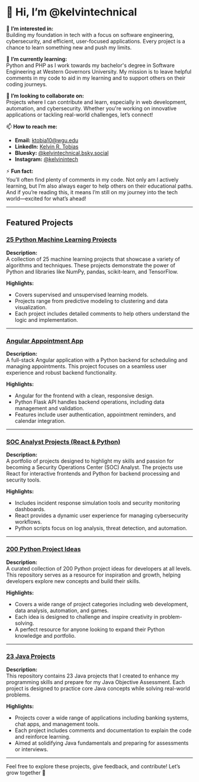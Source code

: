 # 👋 Hi, I’m @kelvintechnical  

👀 **I’m interested in:**  
Building my foundation in tech with a focus on software engineering, cybersecurity, and efficient, user-focused applications. Every project is a chance to learn something new and push my limits.

🌱 **I’m currently learning:**  
Python and PHP as I work towards my bachelor's degree in Software Engineering at Western Governors University. My mission is to leave helpful comments in my code to aid in my learning and to support others on their coding journeys.

🤝 **I’m looking to collaborate on:**  
Projects where I can contribute and learn, especially in web development, automation, and cybersecurity. Whether you're working on innovative applications or tackling real-world challenges, let’s connect!

📫 **How to reach me:**  
- **Email:** [ktobia10@wgu.edu](mailto:ktobia10@wgu.edu)  
- **LinkedIn:** [Kelvin R. Tobias](https://www.linkedin.com/in/kelvin-r-tobias-211949219/)  
- **Bluesky:** [@kelvintechnical.bsky.social](https://bsky.app/profile/kelvintechnical.bsky.social)  
- **Instagram:** [@kelvinintech](https://www.instagram.com/kelvinintech/)  

⚡ **Fun fact:**  
You’ll often find plenty of comments in my code. Not only am I actively learning, but I’m also always eager to help others on their educational paths. And if you’re reading this, it means I’m still on my journey into the tech world—excited for what’s ahead!

---

## Featured Projects  

### [25 Python Machine Learning Projects](https://github.com/kelvintechnical/25-Python-Machine-Learning-Projects)  
**Description:**  
A collection of 25 machine learning projects that showcase a variety of algorithms and techniques. These projects demonstrate the power of Python and libraries like NumPy, pandas, scikit-learn, and TensorFlow.  

**Highlights:**  
- Covers supervised and unsupervised learning models.  
- Projects range from predictive modeling to clustering and data visualization.  
- Each project includes detailed comments to help others understand the logic and implementation.  

---

### [Angular Appointment App](https://github.com/kelvintechnical/AngularAppointmentApp)  
**Description:**  
A full-stack Angular application with a Python backend for scheduling and managing appointments. This project focuses on a seamless user experience and robust backend functionality.  

**Highlights:**  
- Angular for the frontend with a clean, responsive design.  
- Python Flask API handles backend operations, including data management and validation.  
- Features include user authentication, appointment reminders, and calendar integration.  

---

### [SOC Analyst Projects (React & Python)](https://github.com/kelvintechnical/SOC-Analyst-projects)  
**Description:**  
A portfolio of projects designed to highlight my skills and passion for becoming a Security Operations Center (SOC) Analyst. The projects use React for interactive frontends and Python for backend processing and security tools.  

**Highlights:**  
- Includes incident response simulation tools and security monitoring dashboards.  
- React provides a dynamic user experience for managing cybersecurity workflows.  
- Python scripts focus on log analysis, threat detection, and automation.  

---

### [200 Python Project Ideas](https://github.com/kelvintechnical/200-Python-Project-Ideas)  
**Description:**  
A curated collection of 200 Python project ideas for developers at all levels. This repository serves as a resource for inspiration and growth, helping developers explore new concepts and build their skills.  

**Highlights:**  
- Covers a wide range of project categories including web development, data analysis, automation, and games.  
- Each idea is designed to challenge and inspire creativity in problem-solving.  
- A perfect resource for anyone looking to expand their Python knowledge and portfolio.  

---

### [23 Java Projects](https://github.com/kelvintechnical/23-Java-Projects/blob/main/README.md)  
**Description:**  
This repository contains 23 Java projects that I created to enhance my programming skills and prepare for my Java Objective Assessment. Each project is designed to practice core Java concepts while solving real-world problems.  

**Highlights:**  
- Projects cover a wide range of applications including banking systems, chat apps, and management tools.  
- Each project includes comments and documentation to explain the code and reinforce learning.  
- Aimed at solidifying Java fundamentals and preparing for assessments or interviews.  

---

Feel free to explore these projects, give feedback, and contribute! Let’s grow together 🚀  
